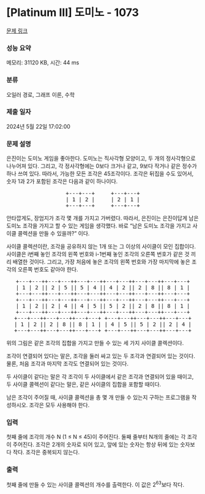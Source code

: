 # [Platinum III] 도미노 - 1073 

[문제 링크](https://www.acmicpc.net/problem/1073) 

### 성능 요약

메모리: 31120 KB, 시간: 44 ms

### 분류

오일러 경로, 그래프 이론, 수학

### 제출 일자

2024년 5월 22일 17:02:00

### 문제 설명

<p>은진이는 도미노 게임을 좋아한다. 도미노는 직사각형 모양이고, 두 개의 정사각형으로 나누어져 있다. 그리고, 각 정사각형에는 0보다 크거나 같고, 9보다 작거나 같은 정수가 하나 쓰여 있다. 따라서, 가능한 모든 조각은 45조각이다. 조각은 뒤집을 수도 있어서, 숫자 1과 2가 포함된 조각은 다음과 같이 하나이다.</p>

<pre style="text-align: center;">+---+---+     +---+---+
| 1 | 2 |     | 2 | 1 |
+---+---+     +---+---+
</pre>

<p>안타깝게도, 장엄지가 조각 몇 개를 가지고 가버렸다. 따라서, 은진이는 은진이답게 남은 도미노 조각을 가지고 할 수 있는 게임을 생각했다. 바로 “남은 도미노 조각을 가지고 사이클 콜렉션을 만들 수 있을까?” 이다.</p>

<p>사이클 콜렉션이란, 조각을 공유하지 않는 1개 또는 그 이상의 사이클이 모인 집합이다. 사이클은 i번째 놓인 조각의 왼쪽 번호와 i-1번째 놓인 조각의 오른쪽 번호가 같은 것 끼리 배열한 것이다. 그리고, 가장 처음에 놓은 조각의 왼쪽 번호와 가장 마지막에 놓은 조각의 오른쪽 번호도 같아야 한다.</p>

<pre style="text-align: center;">+---+---++---+---++---+---++---+---++---+---++---+---+
| 1 | 2 || 2 | 5 || 5 | 4 || 4 | 2 || 2 | 8 || 8 | 1 |
+---+---++---+---++---+---++---+---++---+---++---+---+
+---+---++---+---++---+---++---+---++---+---++---+---+
| 1 | 2 || 2 | 4 || 4 | 5 || 5 | 2 || 2 | 8 || 8 | 1 |
+---+---++---+---++---+---++---+---++---+---++---+---+
+---+---++---+---++---+---+ +---+---++---+---++---+---+
| 1 | 2 || 2 | 8 || 8 | 1 | | 4 | 5 || 5 | 2 || 2 | 4 |
+---+---++---+---++---+---+ +---+---++---+---++---+---+
</pre>

<p>위의 그림은 같은 조각의 집합을 가지고 만들 수 있는 세 가지 사이클 콜렉션이다.</p>

<p>조각이 연결되어 있다는 말은, 조각을 둘러 싸고 있는 두 조각과 연결되어 있는 것이다. 물론, 처음 조각과 마지막 조각도 연결되어 있는 것이다.</p>

<p>두 사이클이 같다는 말은 각 조각이 두 사이클에서 같은 조각과 연결되어 있을 때이고, 두 사이클 콜렉션이 같다는 말은, 같은 사이클의 집합을 포함할 때이다.</p>

<p>남은 조각이 주어질 때, 사이클 콜렉션을 총 몇 개 만들 수 있는지 구하는 프로그램을 작성하시오. 조각은 모두 사용해야 한다.</p>

### 입력 

 <p>첫째 줄에 조각의 개수 N (1 ≤ N ≤ 45)이 주어진다. 둘째 줄부터 N개의 줄에는 각 조각이 주어진다. 조각은 2개의 숫자로 되어 있고, 앞에 있는 숫자는 항상 뒤에 있는 숫자보다 작다. 조각은 중복되지 않는다.</p>

### 출력 

 <p>첫째 줄에 만들 수 있는 사이클 콜렉션의 개수를 출력한다. 이 값은 2<sup>63</sup>보다 작다.</p>


